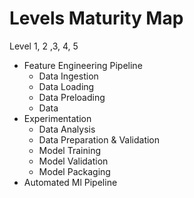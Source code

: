 # Levels Maturity Map

Level 1, 2 ,3, 4, 5

- Feature Engineering Pipeline
  - Data Ingestion
  - Data Loading
  - Data Preloading
  - Data
- Experimentation
  - Data Analysis
  - Data Preparation & Validation
  - Model Training
  - Model Validation
  - Model Packaging
- Automated Ml Pipeline
